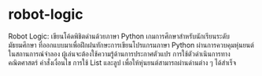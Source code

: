 # robot-logic
Robot Logic: เขียนโค้ดพิชิตด่านด้วยภาษา Python เกมการศึกษาสำหรับนักเรียนระดับมัธยมศึกษา ที่ออกแบบมาเพื่อฝึกฝนทักษะการเขียนโปรแกรมภาษา Python ผ่านการควบคุมหุ่นยนต์ในสถานการณ์จำลอง ผู้เล่นจะต้องใช้ความรู้ด้านการประกาศตัวแปร การใช้ตัวดำเนินการทางคณิตศาสตร์ คำสั่งเงื่อนไข การใช้ List และลูป เพื่อให้หุ่นยนต์สามารถผ่านด่านต่าง ๆ ได้สำเร็จ

<!doctype html>
<html lang="th">
<head>
  <meta charset="utf-8" />
  <meta name="viewport" content="width=device-width, initial-scale=1" />
  <title>Robot Logic: พิชิตด่านด้วย Python</title>
  <!--
  วิธีใช้งานกับ GitHub Pages:
  1) สร้าง repository ใหม่ เช่น robot-logic
  2) วางไฟล์นี้ชื่อ index.html ไว้ที่ราก repo แล้ว commit/push
  3) เปิด Settings ▸ Pages ▸ เลือก Deploy from branch (main) และโฟลเดอร์ /root
  4) รอ build เสร็จ จากนั้นเปิดลิงก์ GitHub Pages ของ repo

  หน้านี้ใช้ Pyodide เพื่อรัน Python ในเบราว์เซอร์ (ออฟไลน์ได้หลังโหลดครั้งแรก)
  -->
  <link rel="preconnect" href="https://fonts.googleapis.com">
  <link rel="preconnect" href="https://fonts.gstatic.com" crossorigin>
  <link href="https://fonts.googleapis.com/css2?family=Noto+Sans+Thai:wght@300;400;600;700&display=swap" rel="stylesheet">
  <style>
    :root{
      --bg:#0b1020; --panel:#121833; --panel-2:#0f1530; --text:#e7ebff; --muted:#9db0ff;
      --accent:#6ea8fe; --accent-2:#a78bfa; --ok:#24d67b; --warn:#ffcf5a; --err:#ff6b6b;
      --code:#0b1229; --border:rgba(255,255,255,.08);
    }
    *{box-sizing:border-box}
    html,body{height:100%}
    body{margin:0;background:radial-gradient(1200px 600px at 10% -10%, rgba(167,139,250,.15), transparent),
                 radial-gradient(1000px 700px at 110% 10%, rgba(110,168,254,.12), transparent),
                 var(--bg);
         color:var(--text);font-family:"Noto Sans Thai", system-ui, -apple-system, Segoe UI, Roboto, "Helvetica Neue", Arial, sans-serif;}
    header{position:sticky;top:0;z-index:50;background:linear-gradient(180deg, rgba(11,16,32,.95) 0%, rgba(11,16,32,.7) 100%);
           border-bottom:1px solid var(--border);backdrop-filter: blur(6px)}
    .wrap{max-width:1200px;margin:0 auto;padding:16px}
    .title{display:flex;gap:14px;align-items:center}
    .logo{width:40px;height:40px;border-radius:12px;background:linear-gradient(135deg, var(--accent), var(--accent-2));
          display:grid;place-items:center;color:#081226;font-weight:900}
    .title h1{font-size:1.4rem;margin:0}
    .subtitle{color:var(--muted);font-size:.95rem}

    .layout{display:grid;grid-template-columns:280px 1fr;gap:18px;padding:18px}
    @media (max-width: 880px){.layout{grid-template-columns:1fr}}

    .card{background:linear-gradient(180deg, var(--panel), var(--panel-2));
          border:1px solid var(--border);border-radius:18px;box-shadow:0 10px 40px rgba(0,0,0,.25)}
    .sidebar{padding:14px}
    .search{display:flex;gap:8px;margin-bottom:10px}
    .search input{width:100%;padding:10px 12px;border-radius:12px;border:1px solid var(--border);background:rgba(255,255,255,.03);color:var(--text)}

    .menu{display:grid;gap:8px}
    .menu button{appearance:none;border:none;text-align:left;padding:12px 12px;border-radius:12px;cursor:pointer;color:var(--text);
                 background:rgba(255,255,255,.03);border:1px solid var(--border);transition:.15s}
    .menu button:hover{transform:translateY(-1px);}
    .menu button.active{outline:2px solid var(--accent); background:linear-gradient(180deg, rgba(110,168,254,.15), rgba(255,255,255,.03))}

    .main{display:grid;gap:16px}
    .pane{padding:16px}

    .badges{display:flex;flex-wrap:wrap;gap:8px}
    .badge{padding:6px 10px;border-radius:999px;font-size:.85rem;background:rgba(255,255,255,.06);border:1px solid var(--border);color:var(--muted)}

    .editor{display:grid;gap:12px}
    .editor textarea{width:100%;min-height:240px;resize:vertical;border-radius:14px;padding:12px 12px 36px 12px;font-family:ui-monospace, Menlo, SFMono-Regular, Consolas, "Liberation Mono", monospace;
                     background:var(--code);color:#dfe6ff;border:1px solid var(--border)}

    .toolbar{display:flex;flex-wrap:wrap;gap:8px;align-items:center}
    .toolbar button{appearance:none;border:none;border-radius:12px;padding:10px 14px;cursor:pointer;color:#071025;font-weight:700
                    ;background:var(--accent);box-shadow:0 6px 14px rgba(110,168,254,.35);}
    .ghost{background:transparent !important;color:var(--text) !important;border:1px solid var(--border)}
    .secondary{background:var(--accent-2)}

    .io{display:grid;grid-template-columns:1fr;gap:10px}
    .io pre{margin:0;background:#081226;border-radius:12px;border:1px solid var(--border);padding:12px;overflow:auto}

    .footer{padding:12px 16px;color:var(--muted);text-align:center}
    .pill{display:inline-flex;align-items:center;gap:6px;padding:6px 10px;border-radius:999px;background:rgba(255,255,255,.06);border:1px solid var(--border)}
    .status-dot{width:10px;height:10px;border-radius:999px;background:var(--warn)}
    .status-ok{background:var(--ok)}
    .status-err{background:var(--err)}

    .kbd{font-family:ui-monospace,monospace;background:rgba(255,255,255,.08);padding:0 6px;border-radius:6px;border:1px solid var(--border)}
    .hint{color:var(--muted)}
    .link{color:var(--accent);text-decoration:none}
  </style>
</head>
<body>
  <header>
    <div class="wrap">
      <div class="title">
        <div class="logo">🤖</div>
        <div>
          <h1>Robot Logic — พิชิตด่านด้วย <span style="color:var(--accent)">Python</span></h1>
          <div class="subtitle">ฝึกตรรกะเขียนโค้ดให้หุ่นยนต์ผ่านด่าน เริ่มจากพื้นฐานไปจนถึงเงื่อนไขซับซ้อน</div>
        </div>
      </div>
    </div>
  </header>

  <main class="wrap layout">
    <aside class="card sidebar">
      <div class="search"><input id="search" placeholder="ค้นหาด่าน… (เช่น for, list, if)" /></div>
      <div class="menu" id="menu"></div>
      <div class="pane" style="border-top:1px solid var(--border);margin-top:12px">
        <div class="badges">
          <span class="badge">Python ในเบราว์เซอร์ด้วย Pyodide</span>
          <span class="badge">เหมาะกับ ม.2–ม.4</span>
          <span class="badge">เปิดซอร์ส โฮสต์บน GitHub Pages</span>
        </div>
      </div>
    </aside>

    <section class="main">
      <div class="card pane">
        <h2 id="level-title" style="margin-top:0">เลือกระดับทางซ้ายเพื่อเริ่ม</h2>
        <p id="level-desc" class="hint">คำอธิบายด่านจะแสดงที่นี่</p>
        <div class="badges" style="margin-bottom:8px">
          <span class="pill"><span class="status-dot" id="runtime-dot"></span> <span id="runtime-status">กำลังโหลด Python…</span></span>
          <span class="pill">เคล็ดลับ: กด <span class="kbd">Ctrl</span> + <span class="kbd">Enter</span> เพื่อ Run</span>
        </div>
        <div class="editor">
          <textarea id="code" spellcheck="false" placeholder="# โค้ดของคุณ…"></textarea>
          <div class="toolbar">
            <button id="btn-run">▶️ Run</button>
            <button id="btn-check" class="secondary">✅ ตรวจด่าน</button>
            <button id="btn-reset" class="ghost">♻️ รีเซ็ตโค้ด</button>
            <a class="ghost link" id="btn-copy" style="padding:10px 14px;border-radius:12px;border:1px solid var(--border)">📋 คัดลอกโค้ด</a>
          </div>
          <div class="io">
            <div>
              <div class="hint">ผลลัพธ์ (stdout)</div>
              <pre id="stdout"></pre>
            </div>
            <div>
              <div class="hint">สถานะด่าน</div>
              <pre id="judge"></pre>
            </div>
          </div>
        </div>
      </div>

      <div class="card pane">
        <h3 style="margin-top:0">คู่มือย่อ</h3>
        <ul>
          <li><b>Run</b> เพื่อรันโค้ดของคุณ ดูผลลัพธ์ในช่อง stdout</li>
          <li><b>ตรวจด่าน</b> จะรันชุดทดสอบอัตโนมัติให้ผ่านเกณฑ์</li>
          <li>คุณสามารถ <b>รีเซ็ตโค้ด</b> กลับเป็นโค้ดตั้งต้นของด่าน</li>
          <li>รองรับ <code>input()</code> ผ่าน popup ถ้าจำเป็น</li>
        </ul>
      </div>

      <div class="footer">สร้างเพื่อการเรียนรู้ • หุ่นยนต์จะดีใจทุกครั้งที่คุณผ่านด่าน 💫</div>
    </section>
  </main>

  <!-- Pyodide: โหลด Python สำหรับเบราว์เซอร์ -->
  <script>
    const PYODIDE_VERSION = "0.24.1"; // ทดแทนได้หากต้องการรุ่นใหม่กว่า
    let pyodide = null;

    const levels = [
      {
        id: 1,
        title: "ด่านที่ 1: การประกาศตัวแปร",
        keywords: ["var","ตัวแปร","variable"],
        desc: `กำหนดค่าเริ่มต้นให้หุ่นยนต์:
- สร้างตัวแปรชื่อ <code>name</code> เก็บชื่อหุ่นยนต์เป็นสตริง
- สร้างตัวแปร <code>energy</code> เป็นจำนวนเต็ม เริ่มที่ 100
- สร้างตัวแปร <code>speed</code> เป็นจำนวนจริง 1.5
พิมพ์ค่าเหล่านี้ออกมาทีละบรรทัด`,
        starter: `# TODO: สร้างตัวแปรให้ครบ แล้วพิมพ์ออกมาทีละบรรทัด
name = "Robo"
energy = 100
speed = 1.5
print(name)
print(energy)
print(speed)
`,
        judge: async () => {
          return await pyRun(`
try:
    assert isinstance(name, str), "name ต้องเป็นสตริง"
    assert energy == 100 and isinstance(energy, int), "energy ต้องเป็น 100 (int)"
    assert abs(speed - 1.5) < 1e-9, "speed ต้องเป็น 1.5"
    print("ผ่านด่าน 1 ✅")
except AssertionError as e:
    import sys
    print("ไม่ผ่าน ❌:", e)
`);
        }
      },
      {
        id: 2,
        title: "ด่านที่ 2: ตัวดำเนินการทางคณิตศาสตร์",
        keywords: ["math","+ - * /","คณิต"],
        desc: `คำนวณพลังงานหลังการเคลื่อนที่:
ให้สร้างตัวแปร <code>moves</code> เป็นจำนวนก้าวที่หุ่นยนต์เคลื่อน เช่น 12
คำนวณ <code>cost</code> = moves*3 + 5 // 2 (ปัดเศษลง) และพลังงานคงเหลือ <code>left</code> = 200 - cost
พิมพ์ left`,
        starter: `# TODO: คำนวณพลังงานคงเหลือ
moves = 12
cost = moves * 3 + (5 // 2)
left = 200 - cost
print(left)
`,
        judge: async () => {
          return await pyRun(`
try:
    assert 'moves' in globals(), "ต้องมี moves"
    expect = 200 - (moves*3 + 5//2)
    assert left == expect, f"left ควรเป็น {expect}"
    print("ผ่านด่าน 2 ✅")
except AssertionError as e:
    print("ไม่ผ่าน ❌:", e)
`);
        }
      },
      {
        id: 3,
        title: "ด่านที่ 3: if – else",
        keywords: ["if","else","เงื่อนไข"],
        desc: `สร้างฟังก์ชัน <code>move_or_charge(battery)</code>
ถ้าแบตเตอรี่ ≥ 50 ให้คืนค่า <code>"move"</code> มิฉะนั้นคืนค่า <code>"charge"</code>`,
        starter: `# TODO: สร้างฟังก์ชันตามเงื่อนไข

def move_or_charge(battery):
    if battery >= 50:
        return "move"
    else:
        return "charge"

print(move_or_charge(75))
`,
        judge: async () => await pyRun(`
try:
    assert move_or_charge(70)=="move"
    assert move_or_charge(50)=="move"
    assert move_or_charge(10)=="charge"
    print("ผ่านด่าน 3 ✅")
except Exception as e:
    print("ไม่ผ่าน ❌:", e)
`) },
      {
        id: 4,
        title: "ด่านที่ 4: List",
        keywords: ["list","รายการ"],
        desc: `สร้างรายการคำสั่ง <code>commands</code> ที่มีอย่างน้อย 4 รายการ เช่น "up", "right", "down", "left"
พิมพ์คำสั่งตัวแรกและตัวสุดท้าย`,
        starter: `# TODO: สร้าง list ของคำสั่งแล้วพิมพ์ตัวแรก/สุดท้าย
commands = ["up","right","down","left"]
print(commands[0])
print(commands[-1])
`,
        judge: async () => await pyRun(`
try:
    assert isinstance(commands, list) and len(commands)>=4
    assert commands[0] and commands[-1]
    print("ผ่านด่าน 4 ✅")
except Exception as e:
    print("ไม่ผ่าน ❌:", e)
`) },
      {
        id: 5,
        title: "ด่านที่ 5: for loop",
        keywords: ["for","ลูป"],
        desc: `สร้างฟังก์ชัน <code>repeat_cmd(cmd, n)</code> คืนค่า List ที่มี <code>cmd</code> ซ้ำกัน <code>n</code> ครั้ง
ตัวอย่าง: repeat_cmd("up", 3) -> ["up","up","up"]`,
        starter: `# TODO: เขียนฟังก์ชันด้วย for

def repeat_cmd(cmd, n):
    result = []
    for _ in range(n):
        result.append(cmd)
    return result

print(repeat_cmd("up", 3))
`,
        judge: async () => await pyRun(`
try:
    assert repeat_cmd("x",0)==[]
    assert repeat_cmd("up",3)==["up","up","up"]
    print("ผ่านด่าน 5 ✅")
except Exception as e:
    print("ไม่ผ่าน ❌:", e)
`) },
      {
        id: 6,
        title: "ด่านที่ 6: while loop",
        keywords: ["while","ลูป"],
        desc: `สร้างฟังก์ชัน <code>drain(b)</code> ลดค่าแบตทีละ 10 จนกว่าจะ ≤ 0 และคืนค่าจำนวนครั้งที่ลดลง
ตัวอย่าง: drain(35) -> 4 (35→25→15→5→-5)`,
        starter: `# TODO: ใช้ while เพื่อนับรอบการลด

def drain(b):
    count = 0
    while b > 0:
        b -= 10
        count += 1
    return count

print(drain(35))
`,
        judge: async () => await pyRun(`
try:
    assert drain(0)==0
    assert drain(5)==1
    assert drain(35)==4
    print("ผ่านด่าน 6 ✅")
except Exception as e:
    print("ไม่ผ่าน ❌:", e)
`) },
      {
        id: 7,
        title: "ด่านที่ 7: if – elif – else",
        keywords: ["elif","เงื่อนไขหลายทาง"],
        desc: `สร้างฟังก์ชัน <code>classify_cell(code)</code> ดังนี้:
- ถ้า code == 0 คืนค่า "empty"
- ถ้า code == 1 คืนค่า "wall"
- ถ้า code == 9 คืนค่า "goal"
- อื่นๆ คืนค่า "unknown"`,
        starter: `# TODO: เขียนฟังก์ชันด้วย if-elif-else

def classify_cell(code):
    if code == 0:
        return "empty"
    elif code == 1:
        return "wall"
    elif code == 9:
        return "goal"
    else:
        return "unknown"

print(classify_cell(9))
`,
        judge: async () => await pyRun(`
try:
    assert classify_cell(0)=="empty"
    assert classify_cell(1)=="wall"
    assert classify_cell(9)=="goal"
    assert classify_cell(7)=="unknown"
    print("ผ่านด่าน 7 ✅")
except Exception as e:
    print("ไม่ผ่าน ❌:", e)
`) }
    ];

    function renderMenu(filter=""){
      const menu = document.getElementById('menu');
      menu.innerHTML = '';
      levels
        .filter(l => (l.title + ' ' + l.keywords.join(' ')).toLowerCase().includes(filter.toLowerCase()))
        .forEach(l => {
          const b = document.createElement('button');
          b.textContent = `${l.id}. ${l.title}`;
          b.onclick = () => selectLevel(l.id);
          b.id = `menu-${l.id}`;
          menu.appendChild(b);
        });
    }

    let currentLevel = null;

    function selectLevel(id){
      currentLevel = levels.find(l => l.id===id);
      document.querySelectorAll('.menu button').forEach(el=>el.classList.remove('active'));
      document.getElementById(`menu-${id}`).classList.add('active');
      document.getElementById('level-title').innerText = currentLevel.title;
      document.getElementById('level-desc').innerHTML = currentLevel.desc;
      document.getElementById('code').value = currentLevel.starter;
      document.getElementById('stdout').textContent = '';
      document.getElementById('judge').textContent = '';
    }

    async function boot(){
      renderMenu();
      selectLevel(1);
      document.getElementById('search').addEventListener('input', (e)=>{
        renderMenu(e.target.value || '');
      });

      document.getElementById('btn-run').addEventListener('click', runUserCode);
      document.getElementById('btn-check').addEventListener('click', judgeLevel);
      document.getElementById('btn-reset').addEventListener('click', ()=>{
        if(currentLevel) document.getElementById('code').value = currentLevel.starter;
      });
      document.getElementById('btn-copy').addEventListener('click', ()=>{
        navigator.clipboard.writeText(document.getElementById('code').value);
        toast('คัดลอกโค้ดแล้ว');
      });

      document.getElementById('code').addEventListener('keydown', (e)=>{
        if(e.key==='Enter' && (e.ctrlKey||e.metaKey)){
          e.preventDefault();
          runUserCode();
        }
      });

      setRuntimeStatus('กำลังโหลด Python…', 'warn');
      try{
        pyodide = await loadPyodide({indexURL: `https://cdn.jsdelivr.net/pyodide/v${PYODIDE_VERSION}/full/`});
        // support input()
        await pyodide.runPythonAsync(`
import sys
from js import window

class _PromptIn:
    def readline(self):
        return window.prompt("input()", "") + "\n"

sys.stdin = _PromptIn()
`);
        setRuntimeStatus('พร้อมใช้งาน Python', 'ok');
      }catch(err){
        setRuntimeStatus('โหลด Python ไม่สำเร็จ', 'err');
        console.error(err);
      }
    }

    function setRuntimeStatus(text, kind){
      const dot = document.getElementById('runtime-dot');
      const label = document.getElementById('runtime-status');
      label.textContent = text;
      dot.classList.remove('status-ok','status-err');
      if(kind==='ok') dot.classList.add('status-ok');
      if(kind==='err') dot.classList.add('status-err');
    }

    async function runUserCode(){
      if(!pyodide) return;
      const code = document.getElementById('code').value;
      const out = await pyRun(code, true);
      document.getElementById('stdout').textContent = out.trim();
    }

    async function judgeLevel(){
      if(!pyodide || !currentLevel) return;
      // รันโค้ดผู้ใช้ใน global scope เดียวกัน แล้วเรียกตัวตรวจของด่าน
      const code = document.getElementById('code').value;
      const runOut = await pyRun(code, false);
      const judgeOut = await currentLevel.judge();
      document.getElementById('judge').textContent = (runOut? runOut+"\n":"") + judgeOut;
    }

    async function pyRun(code, capturePrint=false){
      if(!pyodide) return "ยังไม่พร้อม";
      const py = `\nimport sys, io\n__buf = io.StringIO()\n__old = sys.stdout\nsys.stdout = __buf\n` + code + `\n\n# flush\nsys.stdout = __old\n__buf.getvalue()\n`;
      try{
        const out = await pyodide.runPythonAsync(py);
        return String(out||'');
      }catch(err){
        return `ข้อผิดพลาด:\n${err}`;
      }
    }

    function toast(msg){
      const el = document.createElement('div');
      el.textContent = msg;
      el.style.position='fixed'; el.style.left='50%'; el.style.bottom='24px'; el.style.transform='translateX(-50%)';
      el.style.background='rgba(0,0,0,.7)'; el.style.color='#fff'; el.style.padding='10px 14px'; el.style.borderRadius='12px'; el.style.zIndex='9999';
      document.body.appendChild(el); setTimeout(()=>{el.remove()}, 1500);
    }

    window.addEventListener('load', boot);
  </script>
  <script src="https://cdn.jsdelivr.net/pyodide/v0.24.1/full/pyodide.js"></script>
</body>
</html>

